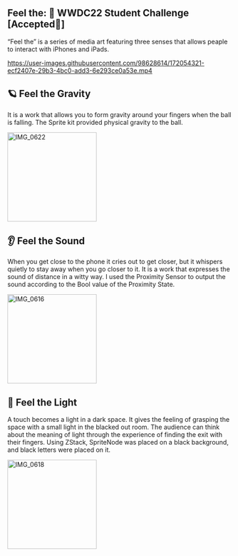 ## Feel the:  WWDC22 Student Challenge [Accepted🏅]
“Feel the” is a series of media art featuring three senses that allows peaple to interact with iPhones and iPads.

https://user-images.githubusercontent.com/98628614/172054321-ecf2407e-29b3-4bc0-add3-6e293ce0a53e.mp4


## 🪐 Feel the Gravity
It is a work that allows you to form gravity around your fingers when the ball is falling. The Sprite kit provided physical gravity to the ball.

<img width="200" alt="IMG_0622" src="https://user-images.githubusercontent.com/98628614/172054369-a251a840-f66a-4ad0-bdf1-8c169613367b.PNG">


## 👂 Feel the Sound
When you get close to the phone it cries out to get closer, but it whispers quietly to stay away when you go closer to it. It is a work that expresses the sound of distance in a witty way. I used the Proximity Sensor to output the sound according to the Bool value of the Proximity State.

<img width="200" alt="IMG_0616" src="https://user-images.githubusercontent.com/98628614/172053173-54eb583a-c295-44e5-a3c2-4c6a0b428004.PNG">


## 👀 Feel the Light
A touch becomes a light in a dark space. It gives the feeling of grasping the space with a small light in the blacked out room. The audience can think about the meaning of light through the experience of finding the exit with their fingers. Using ZStack, SpriteNode was placed on a black background, and black letters were placed on it.

<img width="200" alt="IMG_0618" src="https://user-images.githubusercontent.com/98628614/172054364-d27ec648-18b7-443f-a6e0-30ff7c36d8dd.PNG">
